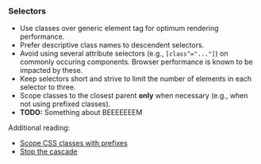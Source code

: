 ### Selectors

* Use classes over generic element tag for optimum rendering performance.
* Prefer descriptive class names to descendent selectors.
* Avoid using several attribute selectors (e.g., `[class^="..."]`) on commonly occuring components. Browser performance is known to be impacted by these.
* Keep selectors short and strive to limit the number of elements in each selector to three.
* Scope classes to the closest parent **only** when necessary (e.g., when not using prefixed classes).
* **TODO:** Something about BEEEEEEEM

Additional reading:

* [Scope CSS classes with prefixes](http://markdotto.com/2012/02/16/scope-css-classes-with-prefixes/)
* [Stop the cascade](http://markdotto.com/2012/03/02/stop-the-cascade/)